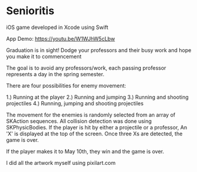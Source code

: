 # Senioritis

iOS game developed in Xcode using Swift

App Demo: https://youtu.be/W1WJhW5cLbw

Graduation is in sight! Dodge your professors and their busy work and hope you make it to commencement

The goal is to avoid any professors/work, each passing professor represents a day in the spring semester.

There are four possibilities for enemy movement:

  1.) Running at the player
  2.) Running and jumping
  3.) Running and shooting projectiles
  4.) Running, jumping and shooting projectiles
  
The movement for the enemies is randomly selected from an array of SKAction sequences. All collision
detection was done using SKPhysicBodies. If the player is hit by either a projectile or a professor,
An 'X' is displayed at the top of the screen. Once three Xs are detected, the game is over.

If the player makes it to May 10th, they win and the game is over.

I did all the artwork myself using pixilart.com
